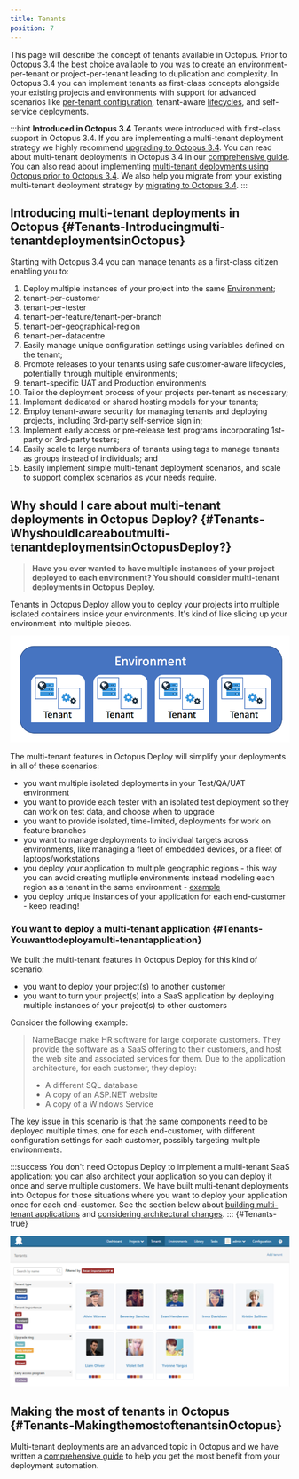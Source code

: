 ```yaml
---
title: Tenants
position: 7
---
```


This page will describe the concept of tenants available in Octopus. Prior to Octopus 3.4 the best choice available to you was to create an environment-per-tenant or project-per-tenant leading to duplication and complexity. In Octopus 3.4 you can implement tenants as first-class concepts alongside your existing projects and environments with support for advanced scenarios like [per-tenant configuration](/docs/guides/multi-tenant-deployments/multi-tenant-deployment-guide/working-with-tenant-specific-variables.md), tenant-aware [lifecycles](/docs/key-concepts/lifecycles.md), and self-service deployments.

:::hint
**Introduced in Octopus 3.4**
Tenants were introduced with first-class support in Octopus 3.4. If you are implementing a multi-tenant deployment strategy we highly recommend [upgrading to Octopus 3.4](http://g.octopushq.com/ProductDownloadPage). You can read about multi-tenant deployments in Octopus 3.4 in our [comprehensive guide](/docs/guides/multi-tenant-deployments/index.md). You can also read about implementing [multi-tenant deployments using Octopus prior to Octopus 3.4](/docs/guides/multi-tenant-deployments/multi-tenant-deployments-prior-to-octopus-3.4/index.md). We also help you migrate from your existing multi-tenant deployment strategy by [migrating to Octopus 3.4](/docs/guides/multi-tenant-deployments/multi-tenant-deployments-prior-to-octopus-3.4/migrating-to-octopus-3.4.md).
:::

##### 
## Introducing multi-tenant deployments in Octopus {#Tenants-Introducingmulti-tenantdeploymentsinOctopus}

Starting with Octopus 3.4 you can manage tenants as a first-class citizen enabling you to:

1. Deploy multiple instances of your project into the same [Environment](http://docs.octopusdeploy.com/display/OD/Environments);
 1. tenant-per-customer
 2. tenant-per-tester
 3. tenant-per-feature/tenant-per-branch
 4. tenant-per-geographical-region
 5. tenant-per-datacentre
2. Easily manage unique configuration settings using variables defined on the tenant;
3. Promote releases to your tenants using safe customer-aware lifecycles, potentially through multiple environments;
 1. tenant-specific UAT and Production environments
4. Tailor the deployment process of your projects per-tenant as necessary;
5. Implement dedicated or shared hosting models for your tenants;
6. Employ tenant-aware security for managing tenants and deploying projects, including 3rd-party self-service sign in;
7. Implement early access or pre-release test programs incorporating 1st-party or 3rd-party testers;
8. Easily scale to large numbers of tenants using tags to manage tenants as groups instead of individuals; and
9. Easily implement simple multi-tenant deployment scenarios, and scale to support complex scenarios as your needs require.

## Why should I care about multi-tenant deployments in Octopus Deploy? {#Tenants-WhyshouldIcareaboutmulti-tenantdeploymentsinOctopusDeploy?}

> **Have you ever wanted to have multiple instances of your project deployed to each environment? You should consider multi-tenant deployments in Octopus Deploy.**

Tenants in Octopus Deploy allow you to deploy your projects into multiple isolated containers inside your environments. It's kind of like slicing up your environment into multiple pieces.

![](/docs/images/3048184/5866225.png "width=500")

The multi-tenant features in Octopus Deploy will simplify your deployments in all of these scenarios:

- you want multiple isolated deployments in your Test/QA/UAT environment
- you want to provide each tester with an isolated test deployment so they can work on test data, and choose when to upgrade
- you want to provide isolated, time-limited, deployments for work on feature branches
- you want to manage deployments to individual targets across environments, like managing a fleet of embedded devices, or a fleet of laptops/workstations
- you deploy your application to multiple geographic regions - this way you can avoid creating mutliple environments instead modeling each region as a tenant in the same environment - [example](http://docs.octopusdeploy.com/display/OD/Multi-region+deployment+pattern)
- you deploy unique instances of your application for each end-customer - keep reading!

### You want to deploy a multi-tenant application {#Tenants-Youwanttodeployamulti-tenantapplication}

We built the multi-tenant features in Octopus Deploy for this kind of scenario:

- you want to deploy your project(s) to another customer
- you want to turn your project(s) into a SaaS application by deploying multiple instances of your project(s) to other customers

Consider the following example:

> NameBadge make HR software for large corporate customers. They provide the software as a SaaS offering to their customers, and host the web site and associated services for them. Due to the application architecture, for each customer, they deploy:
> 
> - A different SQL database
> - A copy of an ASP.NET website
> - A copy of a Windows Service

The key issue in this scenario is that the same components need to be deployed multiple times, one for each end-customer, with different configuration settings for each customer, possibly targeting multiple environments.

:::success
You don't need Octopus Deploy to implement a multi-tenant SaaS application: you can also architect your application so you can deploy it once and serve multiple customers. We have built multi-tenant deployments into Octopus for those situations where you want to deploy your application once for each end-customer. See the section below about [building multi-tenant applications](/docs/guides/multi-tenant-deployments/index.md) and [considering architectural changes](/docs/guides/multi-tenant-deployments/index.md).
:::
 {#Tenants-true}

![](/docs/images/5669336/5865825.png "width=500")

## Making the most of tenants in Octopus {#Tenants-MakingthemostoftenantsinOctopus}

Multi-tenant deployments are an advanced topic in Octopus and we have written a [comprehensive guide](/docs/guides/multi-tenant-deployments/index.md) to help you get the most benefit from your deployment automation.
